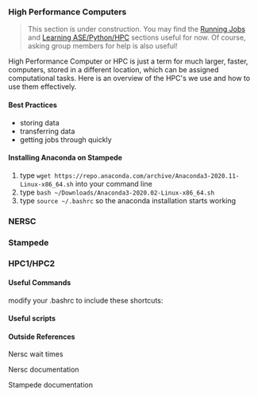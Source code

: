### High Performance Computers

> This section is under construction. You may find the [Running Jobs](Running_Jobs.md) and [Learning ASE/Python/HPC](Learning_ASE-Python-HPC.md) sections useful for now. Of course, asking group members for help is also useful!

High Performance Computer or HPC is just a term for much larger, faster, computers, stored in a different location, which can be assigned computational tasks. Here is an overview of the HPC's we use and how to use them effectively.

#### Best Practices

- storing data
- transferring data
- getting jobs through quickly


#### Installing Anaconda on Stampede

1. type `wget https://repo.anaconda.com/archive/Anaconda3-2020.11-Linux-x86_64.sh` into your command line
2. type `bash ~/Downloads/Anaconda3-2020.02-Linux-x86_64.sh`
3. type `source ~/.bashrc` so the anaconda installation starts working

### NERSC

### Stampede

### HPC1/HPC2

#### Useful Commands

modify your .bashrc to include these shortcuts:

#### Useful scripts


#### Outside References

Nersc wait times

Nersc documentation

Stampede documentation
